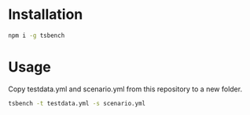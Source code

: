# Installation

```bash
npm i -g tsbench
```

# Usage

Copy testdata.yml and scenario.yml from this repository to a new folder.

```bash
tsbench -t testdata.yml -s scenario.yml
```